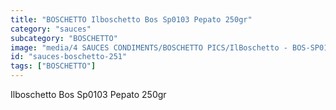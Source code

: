 ```yaml
---
title: "BOSCHETTO Ilboschetto Bos Sp0103 Pepato 250gr"
category: "sauces"
subcategory: "BOSCHETTO"
image: "media/4 SAUCES CONDIMENTS/BOSCHETTO PICS/IlBoschetto - BOS-SP0103 Pepato 250GR.png"
id: "sauces-boschetto-251"
tags: ["BOSCHETTO"]
---
```


Ilboschetto Bos Sp0103 Pepato 250gr
